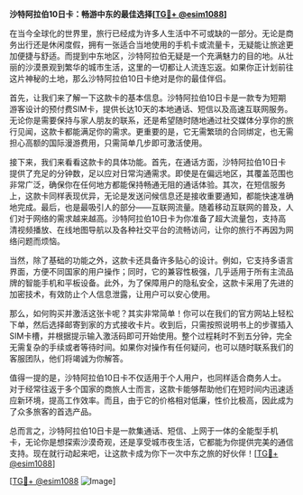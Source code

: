 **沙特阿拉伯10日卡：畅游中东的最佳选择[[TG💪+ @esim1088](https://t.me/s/esim1088)]**

在当今全球化的世界里，旅行已经成为许多人生活中不可或缺的一部分。无论是商务出行还是休闲度假，拥有一张适合当地使用的手机卡或流量卡，无疑能让旅途更加便捷与舒适。而提到中东地区，沙特阿拉伯无疑是一个充满魅力的目的地。从壮丽的沙漠景观到繁华的城市生活，这里的一切都让人流连忘返。如果你正计划前往这片神秘的土地，那么沙特阿拉伯10日卡绝对是你的最佳伴侣。

首先，让我们来了解一下这款卡的基本信息。沙特阿拉伯10日卡是一款专为短期游客设计的预付费SIM卡，提供长达10天的本地通话、短信以及高速互联网服务。无论你是需要保持与家人朋友的联系，还是希望随时随地通过社交媒体分享你的旅行见闻，这款卡都能满足你的需求。更重要的是，它无需繁琐的合同绑定，也无需担心高额的国际漫游费用，只需简单几步即可激活使用。

接下来，我们来看看这款卡的具体功能。首先，在通话方面，沙特阿拉伯10日卡提供了充足的分钟数，足以应对日常沟通需求。即使是在偏远地区，其覆盖范围也非常广泛，确保你在任何地方都能保持畅通无阻的通话体验。其次，在短信服务上，这款卡同样表现优异，无论是发送问候信息还是接收重要通知，都能快速准确地完成。最后，也是最吸引人的部分——互联网流量。随着移动互联网的普及，人们对于网络的需求越来越高。沙特阿拉伯10日卡为你准备了超大流量包，支持高清视频播放、在线地图导航以及各种社交平台的流畅访问，让你的旅行不再因为网络问题而烦恼。

当然，除了基础的功能之外，这款卡还具备许多贴心的设计。例如，它支持多语言界面，方便不同国家的用户操作；同时，它的兼容性极强，几乎适用于所有主流品牌的智能手机和平板设备。此外，为了保障用户的隐私安全，这款卡采用了先进的加密技术，有效防止个人信息泄露，让用户可以安心使用。

那么，如何购买并激活这张卡呢？其实非常简单！你可以在我们的官方网站上轻松下单，然后选择邮寄到家的方式接收卡片。收到后，只需按照说明书上的步骤插入SIM卡槽，并根据提示输入激活码即可开始使用。整个过程耗时不到五分钟，完全无需复杂的手续或者等待时间。如果你对操作有任何疑问，也可以随时联系我们的客服团队，他们将竭诚为你解答。

值得一提的是，沙特阿拉伯10日卡不仅适用于个人用户，也同样适合商务人士。对于经常往返于多个国家的商旅人士而言，这款卡能够帮助他们在短时间内迅速适应新环境，提高工作效率。而且，由于它的价格相对低廉，性价比极高，因此成为了众多旅客的首选产品。

总而言之，沙特阿拉伯10日卡是一款集通话、短信、上网于一体的全能型手机卡，无论你是想探索沙漠奇观，还是享受城市夜生活，它都能为你提供完美的通信支持。现在就行动起来吧，让这款卡成为你下一次中东之旅的好伙伴！[[TG💪+ @esim1088](https://t.me/s/esim1088)]

[[TG💪+ @esim1088](https://t.me/s/esim1088) ![Image](https://i.postimg.cc/4NQfJmqS/Snipaste-2025-05-13-00-14-12.png)]